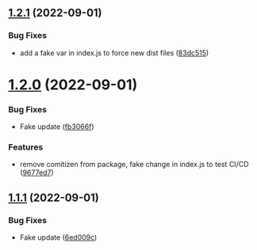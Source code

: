 ## [1.2.1](https://github.com/LilaRest/vuethers/compare/v1.2.0...v1.2.1) (2022-09-01)


### Bug Fixes

* add a fake var in index.js to force new dist files ([83dc515](https://github.com/LilaRest/vuethers/commit/83dc5150cb6ded661b976859bead84896d549e7b))

# [1.2.0](https://github.com/LilaRest/vuethers/compare/v1.1.1...v1.2.0) (2022-09-01)


### Bug Fixes

* Fake update ([fb3066f](https://github.com/LilaRest/vuethers/commit/fb3066f1dd8520a21d3cac970d4721358803edf5))


### Features

* remove comitizen from package, fake change in index.js to test CI/CD ([9677ed7](https://github.com/LilaRest/vuethers/commit/9677ed7c10fa9aa4c850242e03d1b17cbc47d11a))

## [1.1.1](https://github.com/LilaRest/vuethers/compare/v1.1.0...v1.1.1) (2022-09-01)


### Bug Fixes

* Fake update ([6ed009c](https://github.com/LilaRest/vuethers/commit/6ed009c0589cca2acde1c8e996e4c99eb2bdac73))
